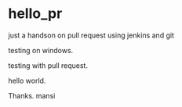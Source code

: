 # hello_pr

just a handson on pull request using jenkins and git

testing on windows.

testing with pull request.

hello world. 

Thanks.
mansi
